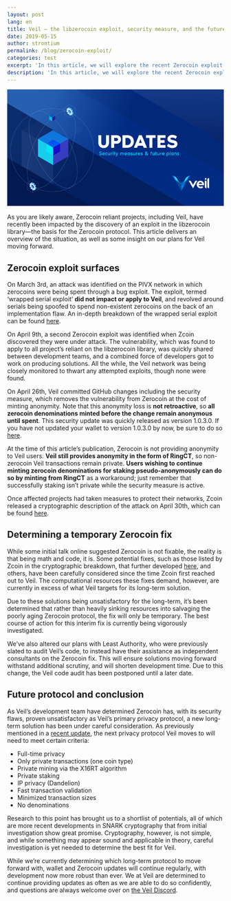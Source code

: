 ```yaml
---
layout: post
lang: en
title: Veil — the libzerocoin exploit, security measure, and the future
date: 2019-05-15
author: strontium
permalink: /blog/zerocoin-exploit/
categories: test
excerpt: 'In this article, we will explore the recent Zerocoin exploit and how that affects Veil’s future.'
description: 'In this article, we will explore the recent Zerocoin exploit and how that affects Veil’s future.'
---
```


![](/uploads/blog/2019-05-15-exploit.png)

As you are likely aware, Zerocoin reliant projects, including Veil, have recently been impacted by the discovery of an exploit in the libzerocoin library—the basis for the Zerocoin protocol. This article delivers an overview of the situation, as well as some insight on our plans for Veil moving forward.

## Zerocoin exploit surfaces

On March 3rd, an attack was identified on the PIVX network in which zerocoins were being spent through a bug exploit. The exploit, termed ‘wrapped serial exploit’ **did not impact or apply to Veil**, and revolved around serials being spoofed to spend non-existent zerocoins on the back of an implementation flaw. An in-depth breakdown of the wrapped serial exploit can be found [here]( https://medium.com/@dev.pivx/report-wrapped-serials-attack-5f4bf7b51701).

On April 9th, a second Zerocoin exploit was identified when Zcoin discovered they were under attack. The vulnerability, which was found to apply to all project’s reliant on the libzerocoin library, was quickly shared between development teams, and a combined force of developers got to work on producing solutions. All the while, the Veil network was being closely monitored to thwart any attempted exploits, though none were found.

On April 26th, Veil committed GitHub changes including the security measure, which removes the vulnerability from Zerocoin at the cost of minting anonymity. Note that this anonymity loss is **not retroactive**, so **all zerocoin denominations minted before the change remain anonymous until spent**. This security update was quickly released as version 1.0.3.0. If you have not updated your wallet to version 1.0.3.0 by now, be sure to do so [here]( https://github.com/Veil-Project/veil/releases).

At the time of this article’s publication, Zerocoin is not providing anonymity to Veil users. **Veil still provides anonymity in the form of RingCT**, so non-zerocoin Veil transactions remain private. **Users wishing to continue minting zerocoin denominations for staking pseudo-anonymously can do so by minting from RingCT** as a workaround; just remember that successfully staking isn’t private while the security measure is active.

Once affected projects had taken measures to protect their networks, Zcoin released a cryptographic description of the attack on April 30th, which can be found [here]( https://zcoin.io/cryptographic-description-of-zerocoin-attack/).

## Determining a temporary Zerocoin fix

While some initial talk online suggested Zerocoin is not fixable, the reality is that being math and code, it is. Some potential fixes, such as those listed by Zcoin in the cryptographic breakdown, that further developed [here](https://eprint.iacr.org/2018/557.pdf), and others, have been carefully considered since the time Zcoin first reached out to Veil. The computational resources these fixes demand, however, are currently in excess of what Veil targets for its long-term solution.

Due to these solutions being unsatisfactory for the long-term, it’s been determined that rather than heavily sinking resources into salvaging the poorly aging Zerocoin protocol, the fix will only be temporary. The best course of action for this interim fix is currently being vigorously investigated.

We’ve also altered our plans with Least Authority, who were previously slated to audit Veil’s code, to instead have their assistance as independent consultants on the Zerocoin fix. This will ensure solutions moving forward withstand additional scrutiny, and will shorten development time. Due to this change, the Veil code audit has been postponed until a later date.

## Future protocol and conclusion

As Veil’s development team have determined Zerocoin has, with its security flaws, proven unsatisfactory as Veil’s primary privacy protocol, a new long-term solution has been under careful consideration. As previously mentioned in a [recent update]( https://veil-project.com/blog/2019-05-09-state-of-veil/), the next privacy protocol Veil moves to will need to meet certain criteria:

- Full-time privacy
- Only private transactions (one coin type)
- Private mining via the X16RT algorithm
- Private staking
- IP privacy (Dandelion)
- Fast transaction validation
- Minimized transaction sizes
- No denominations

Research to this point has brought us to a shortlist of potentials, all of which are more recent developments in SNARK cryptography that from initial investigation show great promise. Cryptography, however, is not simple, and while something may appear sound and applicable in theory, careful investigation is yet needed to determine the best fit for Veil.

While we’re currently determining which long-term protocol to move forward with, wallet and Zerocoin updates will continue regularly, with development now more robust than ever. We at Veil are determined to continue providing updates as often as we are able to do so confidently, and questions are always welcome over on [the Veil Discord]( https://discord.gg/Ywyb9hs).
